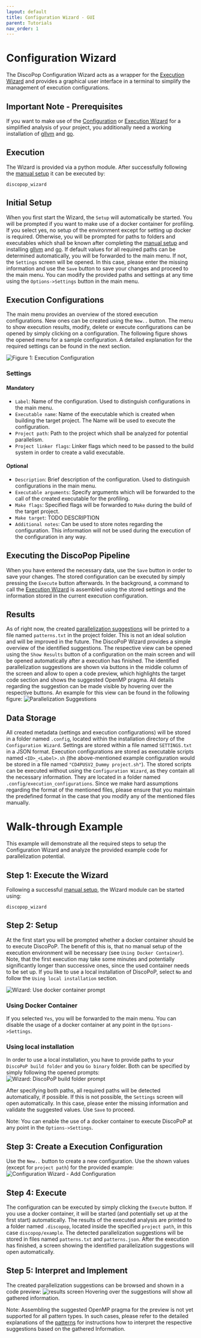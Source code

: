 ```yaml
---
layout: default
title: Configuration Wizard - GUI
parent: Tutorials
nav_order: 1
---
```


# Configuration Wizard

The DiscoPop Configuration Wizard acts as a wrapper for the [Execution Wizard](Execution_Wizard.md) and provides a graphical user interface in a terminal to simplify the management of execution configurations.


## Important Note - Prerequisites
If you want to make use of the [Configuration](Configuration_Wizard.md) or [Execution Wizard](Execution_Wizard.md) for a simplified analysis of your project, you additionally need a working installation of [gllvm](https://github.com/SRI-CSL/gllvm) and [go](https://go.dev/doc/install).

## Execution
The Wizard is provided via a python module. After successfully following the [manual setup](../Manual_Quickstart/Manual_Setup.md) it can be executed by:

    discopop_wizard


## Initial Setup
When you first start the Wizard, the `Setup` will automatically be started.
You will be prompted if you want to make use of a docker container for profiling.
If you select yes, no setup of the environment except for setting up docker is required.
Otherwise, you will be prompted for paths to folders and executables which shall be known after completing the [manual setup](../Manual_Quickstart/Manual_Setup.md) and installing [gllvm](https://github.com/SRI-CSL/gllvm) and [go](https://go.dev/doc/install).
If default values for all required paths can be determined automatically, you will be forwarded to the main menu.
If not, the `Settings` screen will be opened.
In this case, please enter the missing information and use the `Save` button to save your changes and proceed to the main menu.
You can modify the provided paths and settings at any time using the `Options->Settings` button in the main menu.

## Execution Configurations
The main menu provides an overview of the stored execution configurations.
New ones can be created using the `New..` button.
The menu to show execution results, modify, delete or execute configurations can be opened by simply clicking on a configuration.
The following figure shows the opened menu for a sample configuration.
A detailed explanation for the required settings can be found in the next section.

![Figure 1: Execution Configuration](../img/wizard_execution_configuration_screen.png)

### Settings
#### Mandatory
* `Label`: Name of the configuration. Used to distinguish configurations in the main menu.
* `Executable name`: Name of the executable which is created when building the target project. The Name will be used to execute the configuration.
* `Project path`: Path to the project which shall be analyzed for potential parallelism.
* `Project linker flags`: Linker flags which need to be passed to the build system in order to create a valid executable.

#### Optional
* `Description`: Brief description of the configuration. Used to distinguish configurations in the main menu.
* `Executable arguments`: Specify arguments which will be forwarded to the call of the created executable for the profiling.
* `Make flags`: Specified flags will be forwarded to `Make` during the build of the target project.
* `Make target`: TODO DESCRIPTION
* `Additional notes`: Can be used to store notes regarding the configuration. This information will not be used during the execution of the configuration in any way.

## Executing the DiscoPop Pipeline
When you have entered the necessary data, use the `Save` button in order to save your changes.
The stored configuration can be executed by simply pressing the `Execute` button afterwards.
In the background, a command to call the [Execution Wizard](Execution_Wizard.md) is assembled using the stored settings and the information stored in the current execution configuration.

## Results
As of right now, the created [parallelization suggestions](../Pattern_Detection/Patterns) will be printed to a file named `patterns.txt` in the project folder.
This is not an ideal solution and will be improved in the future.
The DiscoPoP Wizard provides a simple overview of the identified suggestions. The respective view can be opened using the `Show Results` button of a configuration on the main screen and will be opened automatically after a execution has finished.
The identified parallelization suggestions are shown via buttons in the middle column of the screen and allow to open a code preview, which highlights the target code section and shows the suggested OpenMP pragma.
All details regarding the suggestion can be made visible by hovering over the respective buttons.
An example for this view can be found in the following figure:
![Parallelization Suggestions](../img/wizard_results_screen.png)

## Data Storage
All created metadata (settings and execution configurations) will be stored in a folder named `.config`, located within the installation directory of the `Configuration Wizard`.
Settings are stored within a file named `SETTINGS.txt` in a JSON format.
Execution configurations are stored as executable scripts named `<ID>_<Label>.sh` (the above-mentioned example configuration would be stored in a file named `"CD4PUSV2_Dummy project.sh"`).
The stored scripts can be executed without using the `Configuration Wizard`, as they contain all the necessary information.
They are located in a folder named `.config/execution_configurations`.
Since we make hard assumptions regarding the format of the mentioned files, please ensure that you maintain the predefined format in the case that you modify any of the mentioned files manually.

# Walk-through Example
This example will demonstrate all the required steps to setup the Configuration Wizard and analyze the provided example code for parallelization potential.

## Step 1: Execute the Wizard
Following a successful [manual setup](../Manual_Quickstart/Manual_Setup.md), the Wizard module can be started using:

    discopop_wizard

## Step 2: Setup
At the first start you will be prompted whether a docker container should be to execute DiscoPoP.
The benefit of this is, that no manual setup of the execution environment will be necessary (see `Using Docker Container`).
Note, that the first execution may take some minutes and potentially significantly longer than successive ones, since the used container needs to be set up.
If you like to use a local installation of DiscoPoP, select `No` and follow the `Using local installation` section.

![Wizard: Use docker container prompt](../img/wizard_docker_prompt.png)

### Using Docker Container
If you selected `Yes`, you will be forwarded to the main menu.
You can disable the usage of a docker container at any point in the `Options->Settings`.


### Using local installation
In order to use a local installation, you have to provide paths to your `DiscoPoP build folder` and you `Go binary` folder.
Both can be specified by simply following the opened prompts:
![Wizard: DiscoPoP build folder prompt](../img/wizard_build_folder_prompt.png)

After specifying both paths, all required paths will be detected automatically, if possible.
If this is not possible, the `Settings` screen will open automatically.
In this case, please enter the missing information and validate the suggested values.
Use `Save` to proceed.

Note: You can enable the use of a docker container to execute DiscoPoP at any point in the `Options->Settings`.


## Step 3: Create a Execution Configuration
Use the `New..` button to create a new configuration.
Use the shown values (except for `project path`) for the provided example:
![Configuration Wizard - Add Configuration](../img/wizard_add_configuration.png)

## Step 4: Execute
The configuration can be executed by simply clicking the `Execute` button.
If you use a docker container, it will be started (and potentially set up at the first start) automatically.
The results of the executed analysis are printed to a folder named `.discopop`, located inside the specified `project path`, in this case `discopop/example`.
The detected parallelization suggestions will be stored in files named `patterns.txt` and `patterns.json`.
After the execution has finished, a screen showing the identified parallelization suggestions will open automatically.

## Step 5: Interpret and Implement
The created parallelization suggestions can be browsed and shown in a code preview:
![results screen](../img/wizard_results_screen.png)
Hovering over the suggestions will show all gathered information.

Note: Assembling the suggested OpenMP pragma for the preview is not yet supported for all pattern types.
In such cases, please refer to the detailed explanations of the [patterns](../Pattern_Detection/Patterns/Patterns.md) for instructions how to interpret the respective suggestions based on the gathered Information.

